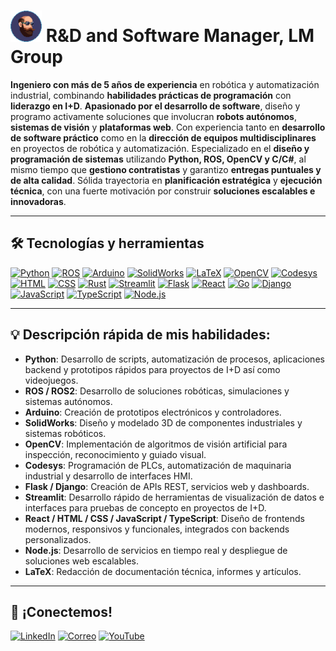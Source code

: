<!--
![TechBrews](https://github.com/mororko/mororko/blob/main/TechBrews.png)
-->

# <img src="https://github.com/mororko/mororko/blob/main/Avatar.png" alt="TechBrews" width="50px" height="auto" /> R&D and Software Manager, LM Group


**Ingeniero con más de 5 años de experiencia** en robótica y automatización industrial, combinando **habilidades prácticas de programación** con **liderazgo en I+D**. **Apasionado por el desarrollo de software**, diseño y programo activamente soluciones que involucran **robots autónomos**, **sistemas de visión** y **plataformas web**. Con experiencia tanto en **desarrollo de software práctico** como en la **dirección de equipos multidisciplinares** en proyectos de robótica y automatización. Especializado en el **diseño y programación de sistemas** utilizando **Python, ROS, OpenCV y C/C#**, al mismo tiempo que **gestiono contratistas** y garantizo **entregas puntuales y de alta calidad**. Sólida trayectoria en **planificación estratégica** y **ejecución técnica**, con una fuerte motivación por construir **soluciones escalables e innovadoras**.


---

## 🛠️ Tecnologías y herramientas

[![Python](https://img.shields.io/badge/-Python-3776AB?style=flat&logo=python&logoColor=white)](https://www.python.org/)
[![ROS](https://img.shields.io/badge/-ROS-22314E?style=flat&logo=ros&logoColor=white)](https://www.ros.org/)
[![Arduino](https://img.shields.io/badge/-Arduino-00979D?style=flat&logo=arduino&logoColor=white)](https://www.arduino.cc/)
[![SolidWorks](https://img.shields.io/badge/-SolidWorks-FF0000?style=flat&logo=solidworks&logoColor=white)](https://www.solidworks.com/es)
[![LaTeX](https://img.shields.io/badge/-LaTeX-008080?style=flat&logo=latex&logoColor=white)](https://es.overleaf.com/)
[![OpenCV](https://img.shields.io/badge/-OpenCV-5C3EE8?style=flat&logo=opencv&logoColor=white)](https://opencv.org/)
[![Codesys](https://img.shields.io/badge/-Codesys-00549F?style=flat&logo=codesys&logoColor=white)](https://www.codesys.com/)
[![HTML](https://img.shields.io/badge/-HTML5-E34F26?style=flat&logo=html5&logoColor=white)](https://developer.mozilla.org/en-US/docs/Web/HTML)
[![CSS](https://img.shields.io/badge/-CSS3-1572B6?style=flat&logo=css3&logoColor=white)](https://developer.mozilla.org/en-US/docs/Web/CSS)
[![Rust](https://img.shields.io/badge/-Rust-000000?style=flat&logo=rust&logoColor=white)](https://www.rust-lang.org/)
[![Streamlit](https://img.shields.io/badge/-Streamlit-FF4B4B?style=flat&logo=streamlit&logoColor=white)](https://streamlit.io/)
[![Flask](https://img.shields.io/badge/-Flask-000000?style=flat&logo=flask&logoColor=white)](https://flask.palletsprojects.com/)
[![React](https://img.shields.io/badge/-React-20232A?style=flat&logo=react&logoColor=61DAFB)](https://reactjs.org/)
[![Go](https://img.shields.io/badge/-Go-00ADD8?style=flat&logo=go&logoColor=white)](https://go.dev/)
[![Django](https://img.shields.io/badge/-Django-092E20?style=flat&logo=django&logoColor=white)](https://www.djangoproject.com/)
[![JavaScript](https://img.shields.io/badge/-JavaScript-F7DF1E?style=flat&logo=javascript&logoColor=black)](https://developer.mozilla.org/en-US/docs/Web/JavaScript)
[![TypeScript](https://img.shields.io/badge/-TypeScript-3178C6?style=flat&logo=typescript&logoColor=white)](https://www.typescriptlang.org/)
[![Node.js](https://img.shields.io/badge/-Node.js-339933?style=flat&logo=nodedotjs&logoColor=white)](https://nodejs.org/)



---

## 💡 **Descripción rápida de mis habilidades:**

- **Python**: Desarrollo de scripts, automatización de procesos, aplicaciones backend y prototipos rápidos para proyectos de I+D así como videojuegos.
- **ROS / ROS2**: Desarrollo de soluciones robóticas, simulaciones y sistemas autónomos.
- **Arduino**: Creación de prototipos electrónicos y controladores.
- **SolidWorks**: Diseño y modelado 3D de componentes industriales y sistemas robóticos.
- **OpenCV**: Implementación de algoritmos de visión artificial para inspección, reconocimiento y guiado visual.
- **Codesys**: Programación de PLCs, automatización de maquinaria industrial y desarrollo de interfaces HMI.
- **Flask / Django**: Creación de APIs REST, servicios web y dashboards.
- **Streamlit**: Desarrollo rápido de herramientas de visualización de datos e interfaces para pruebas de concepto en proyectos de I+D.
- **React / HTML / CSS / JavaScript / TypeScript**: Diseño de frontends modernos, responsivos y funcionales, integrados con backends personalizados.
- **Node.js**: Desarrollo de servicios en tiempo real y despliegue de soluciones web escalables.
- **LaTeX**: Redacción de documentación técnica, informes y artículos.

---

## 💬 ¡Conectemos!
[![LinkedIn](https://img.shields.io/badge/-LinkedIn-0077B5?style=flat&logo=linkedin&logoColor=white)](https://www.linkedin.com/in/diego-mora-herreros-b25454ba)
[![Correo](https://img.shields.io/badge/-Correo-EA4335?style=flat&logo=gmail&logoColor=white)](mailto:mora8mola@gmail.com)
[![YouTube](https://img.shields.io/badge/YouTube-FF0000?style=flat&logo=youtube&logoColor=white)](https://www.youtube.com/@techbrews9693)




